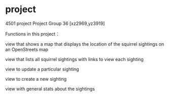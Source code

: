 # project

4501 project Project Group 36 [xz2969,yz3919]

Functions in this project：

view that shows a map that displays the location of the squirrel sightings on an OpenStreets map

view that lists all squirrel sightings with links to view each sighting

view to update a particular sighting

view to create a new sighting

view with general stats about the sightings
